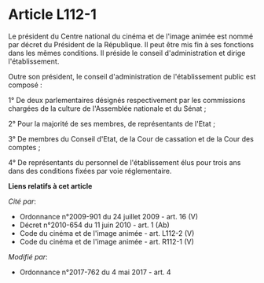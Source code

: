 # Article L112-1

Le président du Centre national du cinéma et de l'image animée est nommé par décret du Président de la République. Il peut
être mis fin à ses fonctions dans les mêmes conditions. Il préside le conseil d'administration et dirige l'établissement.

Outre son président, le conseil d'administration de l'établissement public est composé :

1° De deux parlementaires désignés respectivement par les commissions chargées de la culture de l'Assemblée nationale et du
Sénat ;

2° Pour la majorité de ses membres, de représentants de l'Etat ;

3° De membres du Conseil d'Etat, de la Cour de cassation et de la Cour des comptes ;

4° De représentants du personnel de l'établissement élus pour trois ans dans des conditions fixées par voie réglementaire.

**Liens relatifs à cet article**

_Cité par_:

  - Ordonnance n°2009-901 du 24 juillet 2009 - art. 16 (V)
  - Décret n°2010-654 du 11 juin 2010 - art. 1 (Ab)
  - Code du cinéma et de l'image animée - art. L112-2 (V)
  - Code du cinéma et de l'image animée - art. R112-1 (V)

_Modifié par_:

  - Ordonnance n°2017-762 du 4 mai 2017 - art. 4
